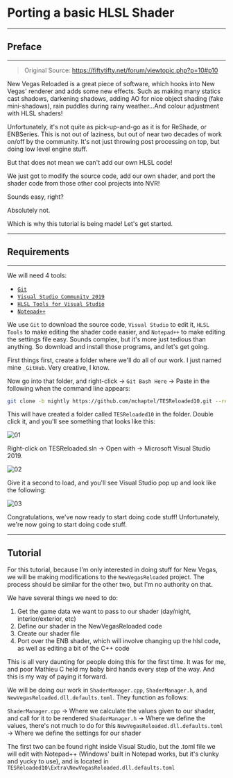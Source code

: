 # Porting a basic HLSL Shader

---

## Preface

---

> Original Source: <https://fiftytifty.net/forum/viewtopic.php?p=10#p10>

New Vegas Reloaded is a great piece of software, which hooks into New Vegas' renderer and adds some new effects. Such as making many statics cast shadows, darkening shadows, adding AO for nice object shading (fake mini-shadows), rain puddles during rainy weather...And colour adjustment with HLSL shaders!

Unfortunately, it's not quite as pick-up-and-go as it is for ReShade, or ENBSeries. This is not out of laziness, but out of near two decades of work on/off by the community. It's not just throwing post processing on top, but doing low level engine stuff.

But that does not mean we can't add our own HLSL code!

We just got to modify the source code, add our own shader, and port the shader code from those other cool projects into NVR!

Sounds easy, right?

Absolutely not.

Which is why this tutorial is being made! Let's get started.

---

## Requirements

---

We will need 4 tools:

- [`Git`](https://git-scm.com/download/win)
- [`Visual Studio Community 2019`](https://visualstudio.microsoft.com/vs/community/)
- [`HLSL Tools for Visual Studio`](https://marketplace.visualstudio.com/items?itemName=TimGJones.HLSLToolsforVisualStudio)
- [`Notepad++`](https://notepad-plus-plus.org/downloads/)

We use `Git` to download the source code, `Visual Studio` to edit it, `HLSL Tools` to make editing the shader code easier, and `Notepad++` to make editing the settings file easy. Sounds complex, but it's more just tedious than anything. So download and install those programs, and let's get going.

First things first, create a folder where we'll do all of our work. I just named mine `_GitHub`. Very creative, I know.

Now go into that folder, and right-click -> `Git Bash Here` -> Paste in the following when the command line appears:

```bash
git clone -b nightly https://github.com/mchaptel/TESReloaded10.git --recurse-submodules --remote-submodules
```

This will have created a folder called `TESReloaded10` in the folder. Double click it, and you'll see something that looks like this:

![01](/img/01.png "01")

Right-click on TESReloaded.sln -> Open with -> Microsoft Visual Studio 2019.

![02](/img/02.png "02")

Give it a second to load, and you'll see Visual Studio pop up and look like the following:

![03](/img/03.png "03")

Congratulations, we've now ready to start doing code stuff! Unfortunately, we're now going to start doing code stuff.

---

## Tutorial

For this tutorial, because I'm only interested in doing stuff for New Vegas, we will be making modifications to the `NewVegasReloaded` project. The process should be similar for the other two, but I'm no authority on that.

We have several things we need to do:

1. Get the game data we want to pass to our shader (day/night, interior/exterior, etc)
1. Define our shader in the NewVegasReloaded code
1. Create our shader file
1. Port over the ENB shader, which will involve changing up the hlsl code, as well as editing a bit of the C++ code

This is all very daunting for people doing this for the first time. It was for me, and poor Mathieu C held my baby bird hands every step of the way. And this is my way of paying it forward.

We will be doing our work in `ShaderManager.cpp`, `ShaderManager.h`, and `NewVegasReloaded.dll.defaults.toml`. They function as follows:

`ShaderManager.cpp` -> Where we calculate the values given to our shader, and call for it to be rendered
`ShaderManager.h` -> Where we define the values, there's not much to do for this
`NewVegasReloaded.dll.defaults.toml` -> Where we define the settings for our shader

The first two can be found right inside Visual Studio, but the .toml file we will edit with Notepad++ (Windows' built in Notepad works, but it's clunky and yucky to use), and is located in `TESReloaded10\Extra\NewVegasReloaded.dll.defaults.toml`
